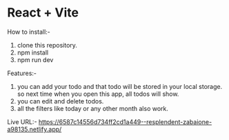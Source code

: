 # React + Vite

How to install:-
1. clone this repository.
2. npm install
3. npm run dev

Features:-
1. you can add your todo and that todo will be stored in your local storage. so next time when you open this app, all todos will show.
2. you can edit and delete todos.
3. all the filters like today or any other month also work.

Live URL:-
https://6587c14556d734ff2cd1a449--resplendent-zabaione-a98135.netlify.app/
